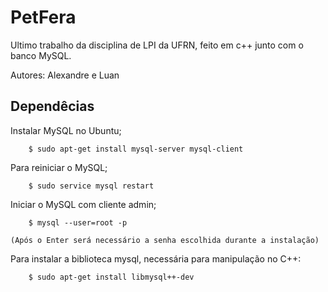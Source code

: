 # PetFera

Ultimo trabalho da disciplina de LPI da UFRN, feito em c++ junto com o banco MySQL.

Autores:
  Alexandre e Luan

## Dependêcias

Instalar MySQL no Ubuntu;
```
	$ sudo apt-get install mysql-server mysql-client
```
Para reiniciar o MySQL;
```
	$ sudo service mysql restart
```
Iniciar o MySQL com cliente admin;
```
	$ mysql --user=root -p
```
	(Após o Enter será necessário a senha escolhida durante a instalação)
  
Para instalar a biblioteca mysql, necessária para manipulação no C++:
```
	$ sudo apt-get install libmysql++-dev
```

